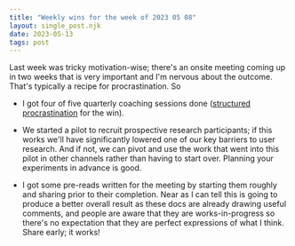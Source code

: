 ```yaml
---
title: "Weekly wins for the week of 2023 05 08"
layout: single_post.njk
date: 2023-05-13
tags: post
---
```


Last week was tricky motivation-wise; there's an onsite meeting coming up in two weeks that is very important and I'm nervous about the outcome. That's typically a recipe for procrastination. So

- I got four of five quarterly coaching sessions done ([structured procrastination](https://structuredprocrastination.com) for the win).

- We started a pilot to recruit prospective research participants; if this works we'll have significantly lowered one of our key barriers to user research. And if not, we can pivot and use the work that went into this pilot in other channels rather than having to start over. Planning your experiments in advance is good.

- I got some pre-reads written for the meeting by starting them roughly and sharing prior to their completion. Near as I can tell this is going to produce a better overall result as these docs are already drawing useful comments, and people are aware that they are works-in-progress so there's no expectation that they are perfect expressions of what I think. Share early; it works!
